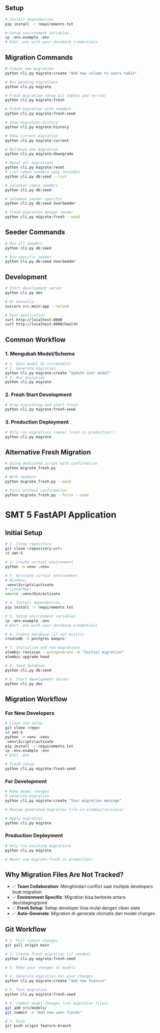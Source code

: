 ## Setup

```bash
# Install dependencies
pip install -r requirements.txt

# Setup environment variables
cp .env.example .env
# Edit .env with your database credentials
```

## Migration Commands

```bash
# Create new migration
python cli.py migrate:create "Add new column to users table"

# Run pending migrations
python cli.py migrate

# Fresh migration (drop all tables and re-run)
python cli.py migrate:fresh

# Fresh migration with seeders
python cli.py migrate:fresh-seed

# Show migration history
python cli.py migrate:history

# Show current migration
python cli.py migrate:current

# Rollback one migration
python cli.py migrate:downgrade

# Reset all migrations
python cli.py migrate:reset
# List semua seeders yang tersedia
python cli.py db:seed --list

# Jalankan semua seeders
python cli.py db:seed

# Jalankan seeder specific
python cli.py db:seed UserSeeder

# Fresh migration dengan seeder
python cli.py migrate:fresh --seed
```

## Seeder Commands

```bash
# Run all seeders
python cli.py db:seed

# Run specific seeder
python cli.py db:seed UserSeeder
```

## Development

```bash
# Start development server
python cli.py dev

# Or manually
uvicorn src.main:app --reload

# Test application
curl http://localhost:8000
curl http://localhost:8000/health
```

## Common Workflow

### 1. Mengubah Model/Schema
```bash
# 1. Edit model di src/models/
# 2. Generate migration
python cli.py migrate:create "Update user model"
# 3. Run migration
python cli.py migrate
```

### 2. Fresh Start Development
```bash
# Drop everything and start fresh
python cli.py migrate:fresh-seed
```

### 3. Production Deployment
```bash
# Only run migrations (never fresh in production!)
python cli.py migrate
```

## Alternative Fresh Migration

```bash
# Using dedicated script with confirmation
python migrate_fresh.py

# With seeders
python migrate_fresh.py --seed

# Force without confirmation
python migrate_fresh.py --force --seed
```

# SMT 5 FastAPI Application

## Initial Setup

```bash
# 1. Clone repository
git clone <repository-url>
cd smt-5

# 2. Create virtual environment
python -m venv .venv

# 3. Activate virtual environment
# Windows:
.venv\Scripts\activate
# Linux/Mac:
source .venv/bin/activate

# 4. Install dependencies
pip install -r requirements.txt

# 5. Setup environment variables
cp .env.example .env
# Edit .env with your database credentials

# 6. Create database (if not exists)
createdb -U postgres manpro

# 7. Initialize and run migrations
alembic revision --autogenerate -m "Initial migration"
alembic upgrade head

# 8. Seed database
python cli.py db:seed

# 9. Start development server
python cli.py dev
```

## Migration Workflow

### For New Developers
```bash
# Clone and setup
git clone <repo>
cd smt-5
python -m venv .venv
.venv\Scripts\activate
pip install -r requirements.txt
cp .env.example .env
# Edit .env

# Fresh setup
python cli.py migrate:fresh-seed
```

### For Development
```bash
# Make model changes
# Generate migration
python cli.py migrate:create "Your migration message"

# Review generated migration file in alembic/versions/

# Apply migration
python cli.py migrate
```

### Production Deployment
```bash
# Only run existing migrations
python cli.py migrate

# Never use migrate:fresh in production!
```

## Why Migration Files Are Not Tracked?

- ✅ **Team Collaboration**: Menghindari conflict saat multiple developers buat migration
- ✅ **Environment Specific**: Migration bisa berbeda antara dev/staging/prod
- ✅ **Fresh Setup**: Setiap developer bisa mulai dengan clean slate
- ✅ **Auto-Generate**: Migration di-generate otomatis dari model changes

## Git Workflow

```bash
# 1. Pull latest changes
git pull origin main

# 2. Create fresh migration (if needed)
python cli.py migrate:fresh-seed

# 3. Make your changes to models

# 4. Generate migration for your changes
python cli.py migrate:create "Add new feature"

# 5. Test migration
python cli.py migrate:fresh-seed

# 6. Commit model changes (not migration files)
git add src/models/
git commit -m "Add new user fields"

# 7. Push
git push origin feature-branch
```